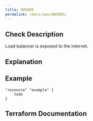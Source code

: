 ```yaml
---
title: AWS005
permalink: /docs/aws/AWS005/
---
```



## Check Description

Load balancer is exposed to the internet.

## Explanation

## Example

```
"resource" "example" {
	todo
}
```

## Terraform Documentation
